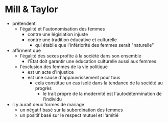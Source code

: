 # Mill & Taylor
- prétendent
  - l'égalité et l'autonomisation des femmes
    - contre une législation injuste
    - contre une tradition éducative et culturelle
      - qui établie que l'infériorité des femmes serait "naturelle"
- affirment que
  - l'égalité des sexes profite à la société dans son ensemble
    - l'État doit garantir une éducation culturelle aussi aux femmes
  - l'exclusion des femmes de la vie politique
    - est un acte d'injustice
    - est une cause d'appauvrissement pour tous
      - cela constitue un cas isolé dans la tendance de la société au progrès 
        - le trait propre de la modernité est l'autodétermination de l'individu          
- il y aurait deux formes de mariage
  - un négatif basé sur la subordination des femmes
  - un positif basé sur le respect mutuel et l'amitié  
